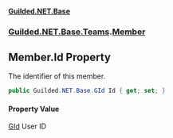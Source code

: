 
#### [Guilded.NET.Base](Guilded_NET_Base 'Guilded_NET_Base')
### [Guilded.NET.Base.Teams](Guilded_NET_Base#Guilded_NET_Base_Teams 'Guilded.NET.Base.Teams').[Member](Member 'Guilded.NET.Base.Teams.Member')
## Member.Id Property
The identifier of this member.  
```csharp
public Guilded.NET.Base.GId Id { get; set; }
```

#### Property Value
[GId](GId 'Guilded.NET.Base.GId')
User ID
